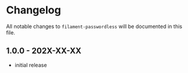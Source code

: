 # Changelog

All notable changes to `filament-passwordless` will be documented in this file.

## 1.0.0 - 202X-XX-XX

- initial release
